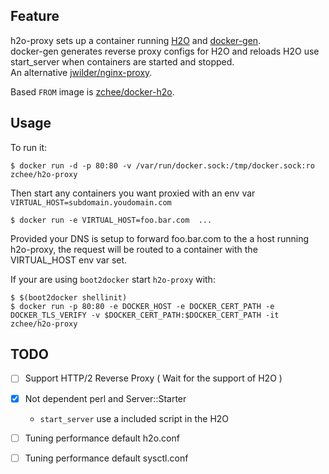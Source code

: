 ## Feature

h2o-proxy sets up a container running [H2O](https://github.com/h2o/h2o) and [docker-gen](https://github.com/jwilder/docker-gen).  
docker-gen generates reverse proxy configs for H2O and reloads H2O use start_server when containers are started and stopped.  
An alternative [jwilder/nginx-proxy](https://github.com/jwilder/nginx-proxy).

Based `FROM` image is [zchee/docker-h2o](https://github.com/zchee/docker-h2o).

## Usage

To run it:

    $ docker run -d -p 80:80 -v /var/run/docker.sock:/tmp/docker.sock:ro zchee/h2o-proxy

Then start any containers you want proxied with an env var `VIRTUAL_HOST=subdomain.youdomain.com`

    $ docker run -e VIRTUAL_HOST=foo.bar.com  ...

Provided your DNS is setup to forward foo.bar.com to the a host running h2o-proxy, the request will be routed to a container with the VIRTUAL_HOST env var set.

If your are using `boot2docker` start `h2o-proxy` with:

    $ $(boot2docker shellinit)
    $ docker run -p 80:80 -e DOCKER_HOST -e DOCKER_CERT_PATH -e DOCKER_TLS_VERIFY -v $DOCKER_CERT_PATH:$DOCKER_CERT_PATH -it zchee/h2o-proxy

## TODO

- [ ] Support HTTP/2 Reverse Proxy ( Wait for the support of H2O )
- [x] Not dependent perl and Server::Starter
  - `start_server` use a included script in the H2O
- [ ] Tuning performance default h2o.conf
- [ ] Tuning performance default sysctl.conf


